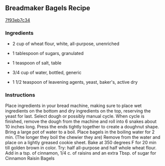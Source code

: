 ## Breadmaker Bagels Recipe

[7f93eb7c34](http://cookeatshare.com/recipes/breadmaker-bagels-91780)

### Ingredients

 - 2 cup of wheat flour, white, all-purpose, unenriched

 - 1 tablespoon of sugars, granulated

 - 1 teaspoon of salt, table

 - 3/4 cup of water, bottled, generic

 - 1 1/2 teaspoon of leavening agents, yeast, baker's, active dry

### Instructions

Place ingredients in your bread machine, making sure to place wet ingredients on the bottom and dry ingredients on the top, reserving the yeast for last. Select dough or possibly manual cycle. When cycle is finished, remove the dough from the machine and roll into 6 snakes about 10 inches long. Press the ends tightly together to create a doughnut shape. Bring a large pot of water to a boil. Place bagels in the boiling water for 2 min. (The longer they boil the chewier they are) Remove from the water and place on a lightly greased cookie sheet. Bake at 350 degrees F for 20 min till golden brown in color. Try: half all-purpose and half whole wheat flour. Add in a tsp. of cinnamon, 1/4 c. of raisins and an extra Tbsp. of sugar for Cinnamon Raisin Bagels